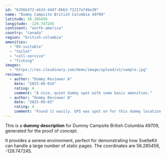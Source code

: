 ```yaml
---
id: "6356b372-eb33-44d7-8bb2-f2217ef4be30"
name: "Dummy Campsite British Columbia 49709"
latitude: 56.285456
longitude: -129.747245
continent: "north-america"
country: "canada"
region: "british-columbia"
amenities:
  - "RV-suitable"
  - "toilet"
  - "cell-service"
  - "fishing"
images:
  - "https://res.cloudinary.com/demo/image/upload/v1/sample.jpg"
reviews:
  - author: "Dummy Reviewer A"
    date: "2025-06-016"
    rating: 4
    comment: "A nice, quiet dummy spot with some basic amenities."
  - author: "Dummy Reviewer B"
    date: "2025-09-03"
    rating: 4
    comment: "Found it easily. GPS was spot on for this dummy location."
---
```


This is a **dummy description** for Dummy Campsite British Columbia 49709, generated for the proof of concept.

It provides a serene environment, perfect for demonstrating how SvelteKit can handle a large number of static pages. The coordinates are 56.285456, -129.747245.
